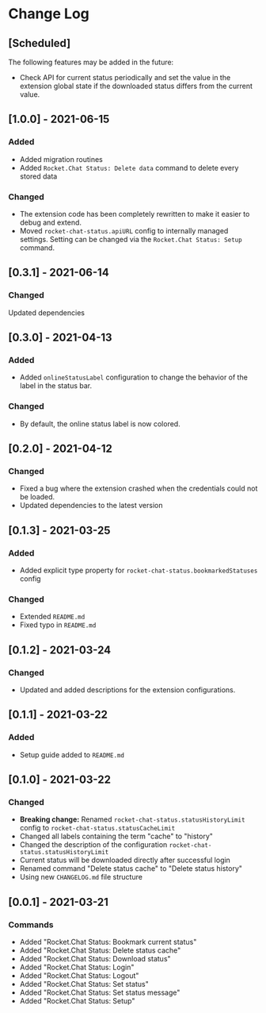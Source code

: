 # Change Log

## [Scheduled]

The following features may be added in the future:

- Check API for current status periodically and set the value in the extension
  global state if the downloaded status differs from the current value.

## [1.0.0] - 2021-06-15

### Added

- Added migration routines
- Added `Rocket.Chat Status: Delete data` command to delete every stored data

### Changed

- The extension code has been completely rewritten to make it easier to debug
  and extend.
- Moved `rocket-chat-status.apiURL` config to internally managed settings.
  Setting can be changed via the `Rocket.Chat Status: Setup` command.

## [0.3.1] - 2021-06-14

### Changed

Updated dependencies

## [0.3.0] - 2021-04-13

### Added

- Added `onlineStatusLabel` configuration to change the behavior of the label in
  the status bar.

### Changed

- By default, the online status label is now colored.

## [0.2.0] - 2021-04-12

### Changed

- Fixed a bug where the extension crashed when the credentials could not be
  loaded.
- Updated dependencies to the latest version

## [0.1.3] - 2021-03-25

### Added

- Added explicit type property for `rocket-chat-status.bookmarkedStatuses`
  config

### Changed

- Extended `README.md`
- Fixed typo in `README.md`

## [0.1.2] - 2021-03-24

### Changed

- Updated and added descriptions for the extension configurations.

## [0.1.1] - 2021-03-22

### Added

- Setup guide added to `README.md`

## [0.1.0] - 2021-03-22

### Changed

- **Breaking change:** Renamed `rocket-chat-status.statusHistoryLimit` config to
  `rocket-chat-status.statusCacheLimit`
- Changed all labels containing the term "cache" to "history"
- Changed the description of the configuration
  `rocket-chat-status.statusHistoryLimit`
- Current status will be downloaded directly after successful login
- Renamed command "Delete status cache" to "Delete status history"
- Using new `CHANGELOG.md` file structure

## [0.0.1] - 2021-03-21

### Commands

- Added "Rocket.Chat Status: Bookmark current status"
- Added "Rocket.Chat Status: Delete status cache"
- Added "Rocket.Chat Status: Download status"
- Added "Rocket.Chat Status: Login"
- Added "Rocket.Chat Status: Logout"
- Added "Rocket.Chat Status: Set status"
- Added "Rocket.Chat Status: Set status message"
- Added "Rocket.Chat Status: Setup"
